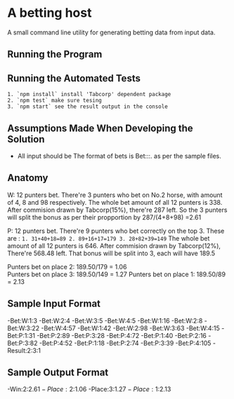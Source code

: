 A betting host
========================
A small command line utility for generating betting data from input data.

Running the Program
-------------------

Running the Automated Tests
---------------------------
```
1. `npm install` install 'Tabcorp' dependent package
2. `npm test` make sure tesing
3. `npm start` see the result output in the console
```

Assumptions Made When Developing the Solution
---------------------------------------------

- All input should be The format of bets is Bet:<product>:<selections>:<stake>. as per the sample files.

Anatomy
---------------------------------------------

W:  12 punters bet. There're 3 punters who bet on No.2 horse, with amount of 4, 8 and 98 respectively.
    The whole bet amount of all 12 punters is 338. After commision drawn by Tabcorp(15%), there're 287 left. 
    So the 3 punters will split the bonus as per their propportion by 287/(4+8+98) =2.61

P:  12 punters bet. There're 9 punters who bet correctly on the top 3. These are :
    ```
        1. 31+40+18=89
        2. 89+16+17=179
        3. 28+82+39=149
    ```
    The whole bet amount of all 12 punters is 646. After commision drawn by Tabcorp(12%), 
    There're 568.48 left. That bonus will be split into 3, each will have 189.5 
	
Punters bet on place 2: 189.50/179 = 1.06	
Punters bet on place 3: 189.50/149 = 1.27
Punters bet on place 1: 189.50/89 = 2.13


Sample Input Format
----------------

-Bet:W:1:3
-Bet:W:2:4
-Bet:W:3:5
-Bet:W:4:5
-Bet:W:1:16
-Bet:W:2:8
-Bet:W:3:22
-Bet:W:4:57
-Bet:W:1:42
-Bet:W:2:98
-Bet:W:3:63
-Bet:W:4:15
-Bet:P:1:31
-Bet:P:2:89
-Bet:P:3:28
-Bet:P:4:72
-Bet:P:1:40
-Bet:P:2:16
-Bet:P:3:82
-Bet:P:4:52
-Bet:P:1:18
-Bet:P:2:74
-Bet:P:3:39
-Bet:P:4:105
-Result:2:3:1 

Sample Output Format
-----------------

-Win:2:$2.61
-Place:2:$1.06
-Place:3:$1.27
-Place:1:$2.13 